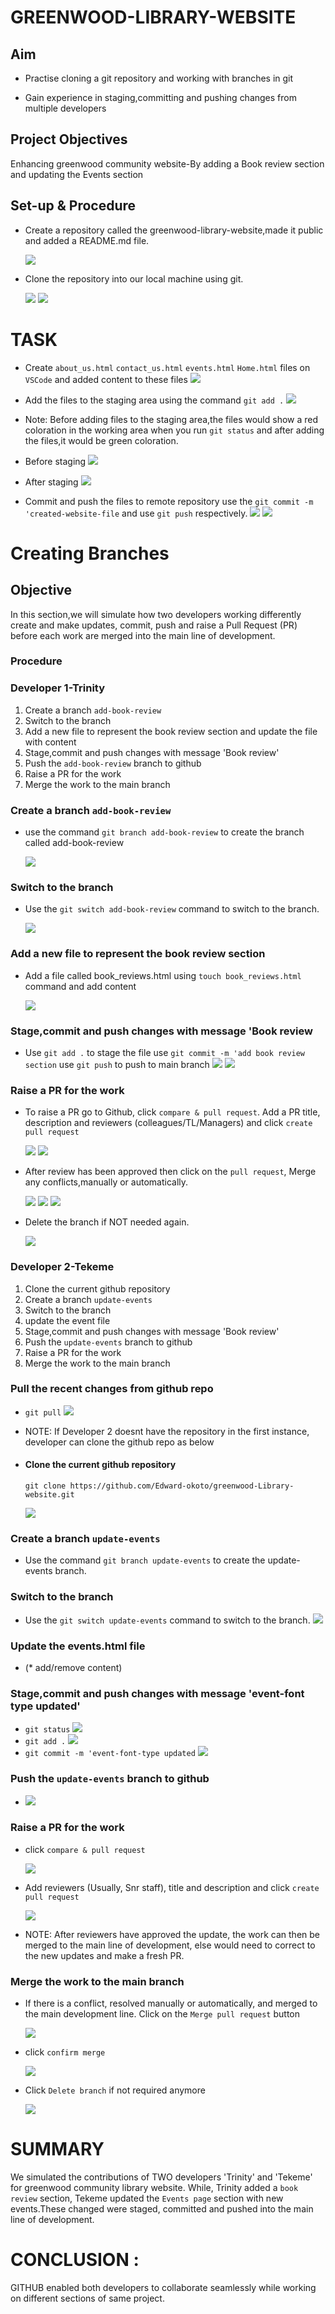 # GREENWOOD-LIBRARY-WEBSITE

## Aim
* Practise cloning a git repository and working with branches in git

* Gain experience in staging,committing and pushing changes from multiple developers

## Project Objectives
Enhancing  greenwood community website-By adding a Book review section and updating the Events section

## Set-up & Procedure
 * Create a repository called the greenwood-library-website,made it public and added a README.md file.

   ![](./img/Greenwoodfirstrepo.png)

 * Clone the repository into our local machine using git.

     ![](./img/2.Gitclone-URL.png)
     ![](./img/03.GitcloneOnVSC.png)

 # TASK 

 * Create `about_us.html`  `contact_us.html`  `events.html`  `Home.html` files on `VSCode` and added content to these files
![](./img/5.Other_SECTIONS_on_VSC.png)

 * Add the files to the staging area using the command `git add .`
   ![](./img/7.git%20add.png)

 * Note: Before adding files to the staging area,the files would show a red coloration in the working area when you run `git status` and after adding the files,it would be green coloration.

* Before staging
![](./img/7.red%20color%20for%20files.png)

* After staging
![](./img/9.green%20color.png)

 * Commit and push the files to remote repository
 use the `git commit -m 'created-website-file` and use `git push` respectively.
 ![](./img/11.Git%20commit.png) 
 ![](./img/10.Git%20push.png)



# Creating Branches

## Objective

 In this section,we will simulate how two developers working differently create and make updates, commit, push and raise a Pull Request (PR) before each work are merged into the main line of development. 

 ### Procedure

### Developer 1-Trinity
 1. Create a branch `add-book-review`
 2. Switch to the branch
 3. Add a new file to represent the book review section and  update the file with content
 5. Stage,commit and push changes with message 'Book review'
 6. Push the `add-book-review` branch to github
 7. Raise a PR for the work
 8. Merge the work to the main branch

 ### Create a branch `add-book-review`
* use the command `git branch add-book-review` to create the branch called add-book-review

  ![](./img/11.git-branch.png)

### Switch to the branch
   * Use the `git switch add-book-review` command to switch to the branch.

     ![](./img/12.git-switch.png)

### Add a new file to represent the book review section 
* Add a file called book_reviews.html using `touch book_reviews.html` command and add content

  ![](./img/13..new-branchfile.png)

###  Stage,commit and push changes with message 'Book review

* Use `git add .` to stage the file
use  `git commit -m 'add book review section`
use  `git push` to push to main branch
![](./img/15.gitcommitbranch.png)
![](./img/16..gitbranchpush.png)

### Raise a PR for the work
* To raise a PR go to Github, click  `compare & pull request`. Add a PR title, description and reviewers (colleagues/TL/Managers) and click `create pull request`
 
  ![](./img/17..PR.png)
  ![](./img/18..PR-number2.png)

* After review has been approved then click on the `pull request`,
Merge any conflicts,manually or automatically.

  ![](./img/19..MergePullRequest.png)
  ![](./img/21..confirmMerge.png)
  ![](./img/22.Merge-Success.png)

* Delete the branch if NOT needed again.

  ![](./img/23.DeleteBranch.png)

### Developer 2-Tekeme
 1. Clone the current github repository
 2. Create a branch `update-events`
 3. Switch to the branch
 4. update the event file 
 5. Stage,commit and push changes with message 'Book review'
 6. Push the `update-events` branch to github
 7. Raise a PR for the work
 8. Merge the work to the main branch

 ### Pull the recent changes from github repo
 * `git pull`
 ![](./img/DEV2.Gitpull.png)

 * NOTE: If Developer 2 doesnt have the repository in the first instance, developer can clone the github repo as below

* #### Clone the current github repository
  `git clone https://github.com/Edward-okoto/greenwood-Library-website.git`

  ![](./img/DEV2.Clone.png) 

### Create a branch `update-events`
  * Use the command `git branch update-events` to create the update-events branch.
 ### Switch to the branch
* Use the `git switch update-events` command to switch to the branch.
![](./img/DEV2.gitswtich.png)


### Update the events.html file 
* (* add/remove content)

### Stage,commit and push changes with message 'event-font type updated'
* `git status`
![](./img/DEV2.eventfileUpdated.png)
* `git add .`
![](./img/DEV2.Gitadd.png)
* `git commit -m 'event-font-type updated`
![](./img/DEV2.Gitcommit.png)

### Push the `update-events` branch to github
* ![](./img/DEV2.GitPush.png)

### Raise a PR for the work
* click `compare & pull request`

  ![](./img/DEV2.PR.png)

* Add reviewers (Usually, Snr staff), title and description and click `create pull request`

  ![](./img/DEV2.PR-add%20Reviewers.png)

* NOTE: After reviewers have approved the update, the work can then be merged to the main line of development, else would need to correct to the new updates and make a fresh PR.

### Merge the work to the main branch
* If there is a conflict, resolved manually or automatically, and merged to the main development line. Click on the  `Merge pull request` button
 
  ![](./img/DEV2.MergeConflict.png)

* click `confirm merge`

  ![](./img%20-%20Copy/21..confirmMerge.png)

* Click `Delete branch` if not required anymore

  ![](./img/DEV2.DeleteBranch.png)


# SUMMARY


We simulated the contributions of TWO developers 'Trinity' and 'Tekeme' for greenwood community library website. While, Trinity added a `book review` section, Tekeme updated the `Events page` section with new events.These changed were staged, committed and pushed into the main line of development.

# CONCLUSION : 
GITHUB enabled both developers to collaborate seamlessly while working on different sections of same project.



 
 



 
